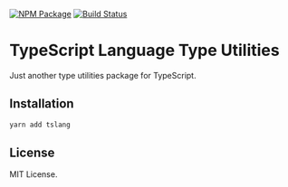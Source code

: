 [![NPM Package](https://badge.fury.io/js/tslang.svg)](https://www.npmjs.com/package/tslang)
[![Build Status](https://travis-ci.org/makeflow/tslang.svg?branch=master)](https://travis-ci.org/makeflow/tslang)

# TypeScript Language Type Utilities

Just another type utilities package for TypeScript.

## Installation

```sh
yarn add tslang
```

## License

MIT License.
